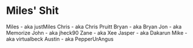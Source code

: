 # Miles' Shit
Miles - aka justMiles
Chris - aka Chris Pruitt
Bryan - aka Bryan
Jon - aka Memorize
John - aka jheck90
Zane - aka Xee
Jasper - aka Dakarun
Mike - aka virtualbeck
Austin - aka PepperUrAngus


